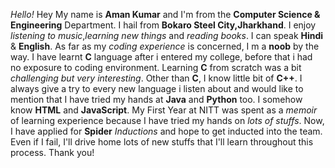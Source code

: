 _Hello!_
Hey My name is **Aman Kumar** and I'm from the **Computer Science & Engineering** Department. I hail from **Bokaro Steel City,Jharkhand**. I enjoy _listening to music_,_learning new things_ and _reading books_. I can speak **Hindi** & **English**.
As far as my _coding experience_ is concerned, I m a **noob** by the way.
I have learnt **C** language after i entered my college, before that i had no exposure to coding environment. Learning **C** from scratch was a bit _challenging but very interesting_. Other than **C**, I know little bit of **C++**.
I always give a try to every new language i listen about and would like to mention that I have tried my hands at **Java** and **Python** too.
I somehow know **HTML** and **JavaScript**.
My First Year at NITT was spent as a _memoir_ of learning experience because I have tried my hands on _lots of stuffs_.
Now, I have applied for **Spider** _Inductions_ and hope to get inducted into the team. Even if I fail, I'll drive home lots of new stuffs that I'll learn throughout this process.
Thank you!
